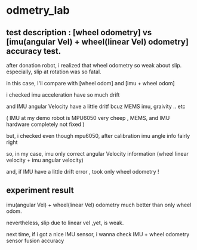 # odmetry_lab
## test description : [wheel odometry] vs [imu(angular Vel) + wheel(linear Vel) odometry] accuracy test.

after donation robot, i realized that wheel odometry so weak about slip. 
especially, slip at rotation was so fatal.

in this case, I'll compare with [wheel odom] and [imu + wheel odom] 

i checked imu acceleration have so much drift 

and IMU angular Velocity have a little dritf bcuz MEMS imu, graivity .. etc 

( IMU at my demo robot is MPU6050 very cheep , MEMS, and IMU hardware completely not fixed )

but, i checked  even though mpu6050, after calibration imu angle info fairly right

so, in my case, imu only correct angular Velocity information (wheel linear velocity + imu angular velocity)

and, if IMU have a little drift error , took only wheel odometry !

## experiment result

 imu(angular Vel) + wheel(linear Vel) odometry much better than only wheel odom.
 
 nevertheless, slip due to linear vel ,yet, is weak.

 next time, if i got a nice IMU sensor, i wanna check IMU + wheel odometry sensor fusion accuracy 
